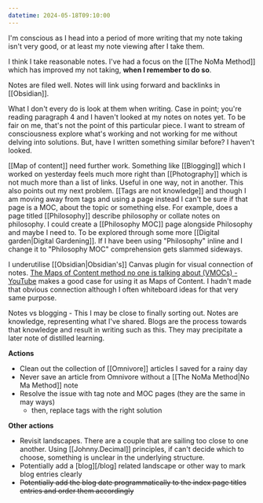 ```yaml
---
datetime: 2024-05-18T09:10:00
---
```

I'm conscious as I head into a period of more writing that my note taking isn't very good, or at least my note viewing after I take them. 

I think I take reasonable notes. I've had a focus on the [[The NoMa Method]] which has improved my not taking, **when I remember to do so**.

Notes are filed well. Notes will link using forward and backlinks in [[Obsidian]].

What I don't every do is look at them when writing. Case in point; you're reading paragraph 4 and I haven't looked at my notes on notes yet. To be fair on me, that's not the point of this particular piece. I want to stream of consciousness explore what's working and not working for me without delving into solutions. But, have I written something similar before? I haven't looked.

[[Map of content]] need further work. Something like [[Blogging]] which I worked on yesterday feels much more right than [[Photography]] which is not much more than a list of links. Useful in one way, not in another. This also points out my next problem. [[Tags are not knowledge]] and though I am moving away from tags and using a page instead I can't be sure if that page is a MOC, about the topic or something else. For example, does a page titled [[Philosophy]] describe philosophy or collate notes on philosophy. I could create a [[Philosophy MOC]] page alongside Philosophy and maybe I need to. To be explored through some more [[Digital garden|Digital Gardening]]. If I have been using "Philosophy" inline and I change it to "Philosophy MOC" comprehension gets slammed sideways.

I underutilise [[Obsidian|Obsidian's]] Canvas plugin for visual connection of notes. [The Maps of Content method no one is talking about (VMOCs) - YouTube](https://www.youtube.com/watch?v=LgT4URhnvT8) makes a good case for using it as Maps of Content. I hadn't made that obvious connection although I often whiteboard ideas for that very same purpose.

Notes vs blogging - This I may be close to finally sorting out. Notes are knowledge, representing what I've shared. Blogs are the process towards that knowledge and result in writing such as this. They may precipitate a later note of distilled learning.

**Actions**
- Clean out the collection of [[Omnivore]] articles I saved for a rainy day
- Never save an article from Omnivore without a [[The NoMa Method|No Ma Method]] note
- Resolve the issue with tag note and MOC pages (they are the same in may ways)
	- then, replace tags with the right solution

**Other actions**
- Revisit landscapes. There are a couple that are sailing too close to one another. Using [[Johnny.Decimal]] principles, if can't decide which to choose, something is unclear in the underlying structure.
- Potentially add a [blog][/blog] related landscape or other way to mark blog entries clearly
- ~~Potentially add the blog date programmatically to the index page titles entries and order them accordingly~~

